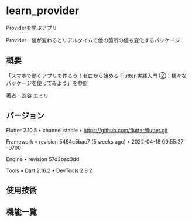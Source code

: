 # learn_provider

Providerを学ぶアプリ

Provider：値が変わるとリアルタイムで他の箇所の値も変化するパッケージ

## 概要

「スマホで動くアプリを作ろう！ゼロから始める Flutter 実践入門 ②：様々なパッケージを使ってみよう」を参照

著者：渋谷 エミリ

## バージョン

Flutter 2.10.5 • channel stable • https://github.com/flutter/flutter.git

Framework • revision 5464c5bac7 (5 weeks ago) • 2022-04-18 09:55:37 -0700

Engine • revision 57d3bac3dd

Tools • Dart 2.16.2 • DevTools 2.9.2

## 使用技術

## 機能一覧
